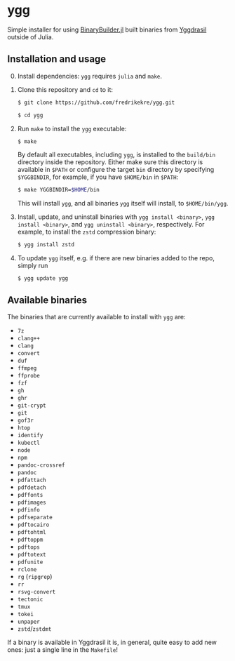 # ygg

Simple installer for using [BinaryBuilder.jl][BB] built binaries from [Yggdrasil][YGG]
outside of Julia.

## Installation and usage

0. Install dependencies: `ygg` requires `julia` and `make`.

1. Clone this repository and `cd` to it:
   ```bash
   $ git clone https://github.com/fredrikekre/ygg.git

   $ cd ygg
   ```

2. Run `make` to install the `ygg` executable:
   ```bash
   $ make
   ```
   By default all executables, including `ygg`, is installed to the `build/bin` directory
   inside the repository. Either make sure this directory is available in `$PATH` or
   configure the target `bin` directory by specifying `$YGGBINDIR`, for example,
   if you have `$HOME/bin` in `$PATH`:
   ```bash
   $ make YGGBINDIR=$HOME/bin
   ```
   This will install `ygg`, and all binaries `ygg` itself will install, to `$HOME/bin/ygg`.

3. Install, update, and uninstall binaries with `ygg install <binary>`,
   `ygg install <binary>`, and `ygg uninstall <binary>`, respectively. For example, to
   install the `zstd` compression binary:
   ```bash
   $ ygg install zstd
   ```

4. To update `ygg` itself, e.g. if there are new binaries added to the repo, simply run
   ```
   $ ygg update ygg
   ```

## Available binaries

The binaries that are currently available to install with `ygg` are:

 - `7z`
 - `clang++`
 - `clang`
 - `convert`
 - `duf`
 - `ffmpeg`
 - `ffprobe`
 - `fzf`
 - `gh`
 - `ghr`
 - `git-crypt`
 - `git`
 - `gof3r`
 - `htop`
 - `identify`
 - `kubectl`
 - `node`
 - `npm`
 - `pandoc-crossref`
 - `pandoc`
 - `pdfattach`
 - `pdfdetach`
 - `pdffonts`
 - `pdfimages`
 - `pdfinfo`
 - `pdfseparate`
 - `pdftocairo`
 - `pdftohtml`
 - `pdftoppm`
 - `pdftops`
 - `pdftotext`
 - `pdfunite`
 - `rclone`
 - `rg` (`ripgrep`)
 - `rr`
 - `rsvg-convert`
 - `tectonic`
 - `tmux`
 - `tokei`
 - `unpaper`
 - `zstd`/`zstdmt`

 If a binary is available in Yggdrasil it is, in general, quite easy to add new ones:
 just a single line in the `Makefile`!


 [BB]: https://github.com/JuliaPackaging/BinaryBuilder.jl
 [YGG]: https://github.com/JuliaPackaging/Yggdrasil
